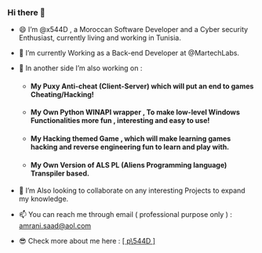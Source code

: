 ### Hi there 👋

- 😄 I’m @x544D , a Moroccan Software Developer and a Cyber security Enthusiast, currently living and working in Tunisia.
- 🌱 I’m currently Working as a Back-end Developer at @MartechLabs.
- 🔭 In another side I’m also working on :

    - #### My Puxy Anti-cheat (Client-Server) which will put an end to games Cheating/Hacking!
    - #### My Own Python WINAPI wrapper , To make low-level Windows Functionalities more fun , interesting and easy to use!
    - #### My Hacking themed Game , which will make learning games hacking and reverse engineering fun to learn and play with.
    - #### My Own Version of ALS PL (Aliens Programming language) Transpiler based.

- 💞️ I’m Also looking to collaborate on any interesting Projects to expand my knowledge.
- 📫 You can reach me through email ( professional purpose only ) : amrani.saad@aol.com
- 😎 Check more about me here : <a href="https://x544d.github.io" target="_blank">[ p\544D ]</a>
